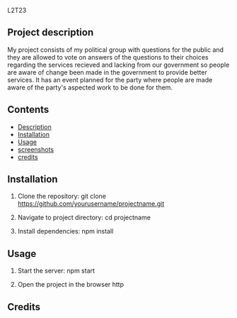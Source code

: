 L2T23

## Project description

My project consists of my political group with questions for the public and they are allowed to 
vote on answers of the questions to their choices regarding the services recieved and lacking 
from our government so people are aware of change been made in the government to provide better services.
It has an event planned for the party where people are made aware of the party's aspected work to be done for them.

## Contents 
- [Description](#project-description)
- [Installation](#Installation)
- [Usage](#usage)
- [screenshots](#screenshots)
- [credits](#credits)

## Installation 

1. Clone the repository:
   git clone
   https://github.com/yourusername/projectname.git

2. Navigate to project directory:
   cd projectname

3. Install dependencies:
   npm install

## Usage 

1. Start the server:
  npm start
   
2. Open the project in the browser
   http

## Credits 

   

